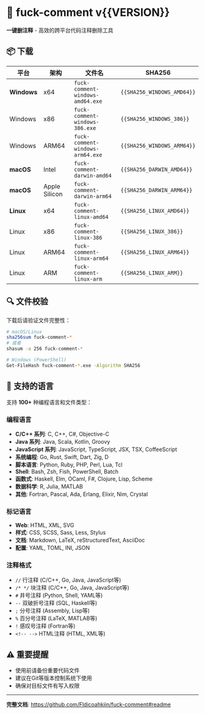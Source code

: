 # 🚀 fuck-comment v{{VERSION}}

**一键删注释** - 高效的跨平台代码注释删除工具

## 📦 下载

| 平台 | 架构 | 文件名 | SHA256 |
|------|------|--------|--------|
| **Windows** | x64 | `fuck-comment-windows-amd64.exe` | `{{SHA256_WINDOWS_AMD64}}` |
| Windows | x86 | `fuck-comment-windows-386.exe` | `{{SHA256_WINDOWS_386}}` |
| Windows | ARM64 | `fuck-comment-windows-arm64.exe` | `{{SHA256_WINDOWS_ARM64}}` |
| **macOS** | Intel | `fuck-comment-darwin-amd64` | `{{SHA256_DARWIN_AMD64}}` |
| **macOS** | Apple Silicon | `fuck-comment-darwin-arm64` | `{{SHA256_DARWIN_ARM64}}` |
| **Linux** | x64 | `fuck-comment-linux-amd64` | `{{SHA256_LINUX_AMD64}}` |
| Linux | x86 | `fuck-comment-linux-386` | `{{SHA256_LINUX_386}}` |
| Linux | ARM64 | `fuck-comment-linux-arm64` | `{{SHA256_LINUX_ARM64}}` |
| Linux | ARM | `fuck-comment-linux-arm` | `{{SHA256_LINUX_ARM}}` |

## 🔍 文件校验

下载后请验证文件完整性：

```bash
# macOS/Linux
sha256sum fuck-comment-*
# 或者
shasum -a 256 fuck-comment-*

# Windows (PowerShell)
Get-FileHash fuck-comment-*.exe -Algorithm SHA256
```

## 🔧 支持的语言

支持 **100+** 种编程语言和文件类型：

### 编程语言
- **C/C++ 系列**: C, C++, C#, Objective-C
- **Java 系列**: Java, Scala, Kotlin, Groovy  
- **JavaScript 系列**: JavaScript, TypeScript, JSX, TSX, CoffeeScript
- **系统编程**: Go, Rust, Swift, Dart, Zig, D
- **脚本语言**: Python, Ruby, PHP, Perl, Lua, Tcl
- **Shell**: Bash, Zsh, Fish, PowerShell, Batch
- **函数式**: Haskell, Elm, OCaml, F#, Clojure, Lisp, Scheme
- **数据科学**: R, Julia, MATLAB
- **其他**: Fortran, Pascal, Ada, Erlang, Elixir, Nim, Crystal

### 标记语言
- **Web**: HTML, XML, SVG
- **样式**: CSS, SCSS, Sass, Less, Stylus  
- **文档**: Markdown, LaTeX, reStructuredText, AsciiDoc
- **配置**: YAML, TOML, INI, JSON

### 注释格式
- `//` 行注释 (C/C++, Go, Java, JavaScript等)
- `/* */` 块注释 (C/C++, Go, Java, JavaScript等)  
- `#` 井号注释 (Python, Shell, YAML等)
- `--` 双破折号注释 (SQL, Haskell等)
- `;` 分号注释 (Assembly, Lisp等)
- `%` 百分号注释 (LaTeX, MATLAB等)
- `!` 感叹号注释 (Fortran等)
- `<!-- -->` HTML注释 (HTML, XML等)

## ⚠️ 重要提醒

- 使用前请备份重要代码文件
- 建议在Git等版本控制系统下使用
- 确保对目标文件有写入权限

---

**完整文档**: https://github.com/Fldicoahkiin/fuck-comment#readme
